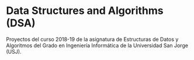 # Data Structures and Algorithms (DSA)

Proyectos del curso 2018-19 de la asignatura de Estructuras de Datos y Algoritmos del Grado en Ingeniería Informática de la Universidad San Jorge (USJ).
